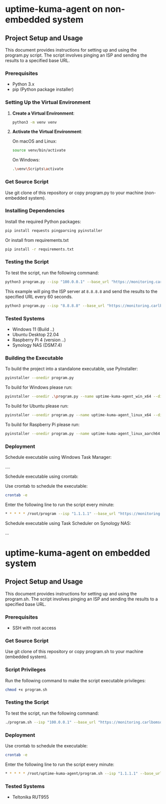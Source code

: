 # uptime-kuma-agent on non-embedded system

## Project Setup and Usage

This document provides instructions for setting up and using the program.py script. The script involves pinging an ISP and sending the results to a specified base URL.

### Prerequisites

- Python 3.x
- pip (Python package installer)

### Setting Up the Virtual Environment

1. **Create a Virtual Environment**:

    ```bash
    python3 -m venv venv
    ```

2. **Activate the Virtual Environment**:

    On macOS and Linux:

    ```bash
    source venv/bin/activate
    ```

    On Windows:

    ```bash
    .\venv\Scripts\activate
    ```

### Get Source Script

Use git clone of this repository or copy program.py to your machine (non-embedded system).

### Installing Dependencies

Install the required Python packages:

```bash
pip install requests pingparsing pyinstaller
```

Or install from requirements.txt

```bash
pip install -r requirements.txt
```

### Testing the Script

To test the script, run the following command:

```bash
python3 program.py --isp "100.0.0.1" --base_url "https://monitoring.carlbomsdata.se/api/push/kNSkNgEjV4"
```

This example will ping the ISP server at `8.8.8.8` and send the results to the specified URL every 60 seconds.

```bash
python3 program.py --isp "8.8.8.8" --base_url "https://monitoring.carlbomsdata.se/api/push/kNSkNgEjV4" --interval 60
```

### Tested Systems

* Windows 11 (Build ..)
* Ubuntu Desktop 22.04
* Raspberry Pi 4 (version ..)
* Synology NAS (DSM7.4)
  

### Building the Executable

To build the project into a standalone executable, use PyInstaller:

```bash
pyinstaller --onedir program.py
```

To build for Windows please run:

```bash
pyinstaller --onedir .\program.py --name uptime-kuma-agent_win_x64 --distpath .\release\win_x64\dist --workpath .\release\win_x64\build --specpath .\release\win_x64\
```

To build for Ubuntu please run:

```bash
pyinstaller --onedir program.py --name uptime-kuma-agent_linux_x64 --distpath release/linux_x64/dist --workpath release/linux_x64/build --specpath release/linux_x64
```

To build for Raspberry Pi please run:

```bash
pyinstaller --onedir program.py --name uptime-kuma-agent_linux_aarch64 --distpath release/linux_aarch64/dist --workpath release/linux_aarch64/build --specpath release/linux_aarch64
```

### Deployment

Schedule executable using Windows Task Manager:

....

Schedule executable using crontab:

Use crontab to schedule the executable:

```bash
crontab -e
```

Enter the following line to run the script every minute:

```bash
* * * * * /root/program --isp "1.1.1.1" --base_url "https://monitoring.carlbomsdata.se/api/push/fUb1rTKnVW"
```

Schedule executable using Task Scheduler on Synology NAS:

...


# uptime-kuma-agent on embedded system

## Project Setup and Usage

This document provides instructions for setting up and using the program.sh. The script involves pinging an ISP and sending the results to a specified base URL.

### Prerequisites

- SSH with root access

### Get Source Script

Use git clone of this repository or copy program.sh to your machine (embedded system).

### Script Privileges

Run the following command to make the script executable privileges:

```bash
chmod +x program.sh
```

### Testing the Script

To test the script, run the following command:

```bash
./program.sh --isp "100.0.0.1" --base_url "https://monitoring.carlbomsdata.se/api/push/kNSkNgEjV4"
```

### Deployment

Use crontab to schedule the executable:

```bash
crontab -e
```

Enter the following line to run the script every minute:

```bash
* * * * * /root/uptime-kuma-agent/program.sh --isp "1.1.1.1" --base_url "https://monitoring.carlbomsdata.se/api/push/fUb1rTKnVW" >> /root/uptime-kuma-agent/debug.log 2>&1
```

### Tested Systems

* Teltonika RUT955
